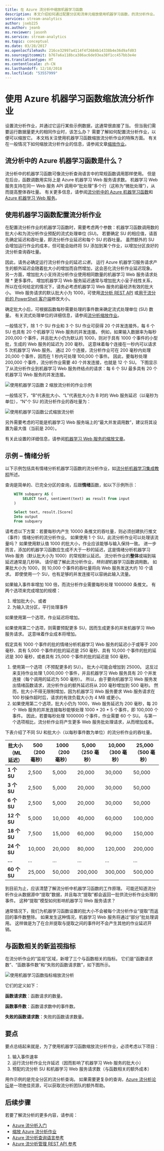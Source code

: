 ```yaml
---
title: 在 Azure 流分析中缩放机器学习函数
description: 本文介绍如何通过配置分区和流单元缩放使用机器学习函数，的流分析作业。
services: stream-analytics
author: jseb225
ms.author: jeanb
ms.reviewer: jasonh
ms.service: stream-analytics
ms.topic: conceptual
ms.date: 03/28/2017
ms.openlocfilehash: 216ce32997a4114f4f2684b14338b4e36d9afd03
ms.sourcegitcommit: b767a6a118bca386ac6de93ea38f1cc457bb3e4e
ms.translationtype: HT
ms.contentlocale: zh-CN
ms.lasthandoff: 12/18/2018
ms.locfileid: "53557999"
---
```

# <a name="scale-your-stream-analytics-job-with-azure-machine-learning-functions"></a>使用 Azure 机器学习函数缩放流分析作业
设置流分析作业，并通过它运行某些示例数据，这通常很直接了当。 但当我们需要运行数据量更大的相同作业时，该怎么办？ 需要了解如何配置流分析作业，以便可以缩放它。 本文档关注使用机器学习函数缩放流分析作业的特殊方面。 有关在一般情况下如何缩放流分析作业的信息，请参阅文章[缩放作业](stream-analytics-scale-jobs.md)。

## <a name="what-is-an-azure-machine-learning-function-in-stream-analytics"></a>流分析中的 Azure 机器学习函数是什么？
流分析中的机器学习函数可像流分析查询语言中的常规函数调用那样使用。 但是在后台，函数调数用实际上是 Azure 机器学习 Web 服务请求数。 机器学习 Web 服务支持在同一 Web 服务 API 调用中“批处理”多个行（这称为“微批处理”），从而提高整体吞吐量。 有关更多信息，请参阅[流分析中的 Azure 机器学习函数](https://blogs.technet.microsoft.com/machinelearning/2015/12/10/azure-ml-now-available-as-a-function-in-azure-stream-analytics/)和 [Azure 机器学习 Web 服务](../machine-learning/studio/consume-web-services.md)。

## <a name="configure-a-stream-analytics-job-with-machine-learning-functions"></a>使用机器学习函数配置流分析作业
在配置流分析作业的机器学习函数时，需要考虑两个参数：机器学习函数调用数的批大小和为流分析作业预配的流式处理单位 (SU)。 若要确定 SU 的相应值，请首先确定延迟和吞吐量，即流分析作业延迟和每个 SU 的吞吐量。 虽然额外的 SU 会增加运行作业的成本，但可能会始终将 SU 添加到某个作业，以增加分区良好的流分析查询吞吐量。

因此，请务必确定运行流分析作业的延迟*公差*。 运行 Azure 机器学习服务请求产生的额外延迟会随着批大小的增加而自然增加，这会恶化流分析作业延迟现象。 另一方面，增加批大小支持流分析作业使用相同数量的机器学习 Web 服务请求处理 * 更多事件。 增加机器学习 Web 服务延迟通常与增加批大小呈子线性关系，所以在任何给定的情况下，请务必考虑机器学习 Web 服务的最经济有效的批大小。 Web 服务请求的默认批大小为 1000，可使用[流分析 REST API](https://msdn.microsoft.com/library/mt653706.aspx "流分析 REST API") 或[用于流分析的 PowerShell 客户端](stream-analytics-monitor-and-manage-jobs-use-powershell.md "用于流分析的 PowerShell 客户端")修改大小。

确定批大小后，可根据函数每秒需要处理的事件数来确定流式处理单位 (SU) 数量。 有关流式处理单位的详细信息，请参阅[流分析缩放作业](stream-analytics-scale-jobs.md)。

一般情况下，除 1 个 SU 作业和 3 个 SU 作业可获得 20 个并发连接外，每 6 个 SU 也具有 20 个机器学习 Web 服务的并发连接。  例如，如果输入数据率为每秒 200,000 个事件，并且批大小仍为默认的 1000，则对于具有 1000 个事件的小型批，生成的 Web 服务的延迟为 200 毫秒。 这意味着每个连接在一秒内可以请求 5 次机器学习 Web 服务。 通过 20 个连接，流分析作业可在 200 毫秒内处理 20,000 个事件，因而在 1 秒内可处理 100,000 个事件。 因此，要每秒处理 200,000 个事件，流分析作业需要 40 个并发连接，也就是 12 个 SU。 下图显示了从流分析作业到机器学习 Web 服务终结点的请求：每 6 个 SU 最多具有 20 个机器学习 Web 服务的并发连接。

![使用机器学习函数 2 缩放流分析的作业示例](./media/stream-analytics-scale-with-ml-functions/stream-analytics-scale-with-ml-functions-00.png "Scale Stream Analytics with Machine Learning Functions two job example")

一般情况下，“B”代表批大小、“L”代表批大小为 B 时的 Web 服务延迟（以毫秒为单位），“N”个 SU 的流分析作业的吞吐量为：

![使用机器学习函数公式缩放流分析](./media/stream-analytics-scale-with-ml-functions/stream-analytics-scale-with-ml-functions-02.png "使用机器学习函数公式缩放流分析")

另外需要考虑的可能是机器学习 Web 服务端上的“最大并发调用数”，建议将其设置为最大值（当前是 200）。

有关此设置的详细信息，请参阅[机器学习 Web 服务的缩放文章](../machine-learning/studio/scaling-webservice.md)。

## <a name="example--sentiment-analysis"></a>示例 – 情绪分析
以下示例包括具有情绪分析机器学习函数的流分析作业，如[流分析机器学习集成教程](stream-analytics-machine-learning-integration-tutorial.md)所述。

查询是简单的、已完全分区的查询，后跟**情绪**函数，如以下示例所示：

```SQL
    WITH subquery AS (
        SELECT text, sentiment(text) as result from input
    )

    Select text, result.[Score]
    Into output
    From subquery
```
请考虑以下方案：若要每秒内产生 10000 条推文的吞吐量，则必须创建执行推文（事件）情绪分析的流分析作业。 如果使用 1 个 SU，此流分析作业可以处理该流量吗？ 如果使用默认值 1000 的批大小，作业应该能够与输入保持一致。 进一步而言，添加的机器学习函数应生成不大于一秒的延迟，这是情绪分析机器学习 Web 服务（默认批大小为 1000）的常规默认延迟。 流分析作业的**整体**或端到端延迟通常是几秒钟。 请仔细了解此流分析作业，*特别是*机器学习函数调用数。 如果批大小为 1000，则 10,000 个事件的吞吐量将向 Web 服务发送大约 10 个请求。 即使使用一个 SU，也有足够的并发连接可以容纳此输入流量。

如果输入事件率增加 100 倍，而流分析作业需要每秒处理 1000000 条推文。 有两个选项来完成增加的规模：

1. 增加批大小，或者
2. 为输入流分区，平行处理事件

如果使用第一个选项，作业延迟将增加。

如果使用第二个选项，则需要预配更多 SU，因而生成更多的并发机器学习 Web 服务请求。 这意味着作业成本将增加。

假定具有 1000 个事件的批的情绪分析机器学习 Web 服务的延迟小于或等于 200 毫秒、具有 5,000 个事件的批的延迟是 250 毫秒、具有 10,000 个事件的批的延迟是 300 毫秒，或者具有 25,000 个事件的批的延迟是 500 毫秒。

1. 使用第一个选项（不预配更多的 SU）。 批大小可能会增加到 25000。 这反过来支持作业处理 1,000,000 个事件，并且机器学习 Web 服务具有 20 个并发连接（每个调用的延迟为 500 毫秒）。 所以，由于要向机器学习 Web 服务发出情绪函数请求，流分析作业的额外延迟将从 200 毫秒增加到 500 毫秒。 然而，批大小不得无限制增加，因为机器学习 Web 服务要求 Web 服务请求在 100 秒操作超时后，请求的有效负载大小为 4 MB 或更小。
2. 如果使用第二个选项，批大小仍为 1000，Web 服务延迟为 200 毫秒，每 20 个 Web 服务的并发连接每秒能够处理 1000 * 20 * 5 个事件，即 100,000 个事件。 因此，若要每秒处理 1000000 个事件，作业需要 60 个 SU。 与第一个选项相比，流分析作业将产生更多 Web 服务批处理请求，从而增加成本。

下表介绍了不同 SU 和批大小（以每秒事件数为单位）的流分析作业的吞吐量。

| 批大小（ML 延迟） | 500（200 毫秒） | 1000（200 毫秒） | 5,000（250 毫秒） | 10,000（300 毫秒） | 25,000（500 毫秒） |
| --- | --- | --- | --- | --- | --- |
| **1 个 SU** |2,500 |5,000 |20,000 |30,000 |50,000 |
| **3 个 SU** |2,500 |5,000 |20,000 |30,000 |50,000 |
| **6 个 SU** |2,500 |5,000 |20,000 |30,000 |50,000 |
| **12 个 SU** |5,000 |10,000 |40,000 |60,000 |100,000 |
| **18 个 SU** |7,500 |15,000 |60,000 |90,000 |150,000 |
| **24 个 SU** |10,000 |20,000 |80,000 |120,000 |200,000 |
| **…** |… |… |… |… |… |
| **60 个 SU** |25,000 |50,000 |200,000 |300,000 |500,000 |

到目前为止，应该清楚了解流分析中机器学习函数的工作原理。 可能还知道流分析作业从数据源中“提取”数据，并且每次“提取”都会返回一批供流分析作业处理的事件。 这种“提取”模型如何影响机器学习 Web 服务请求？

通常情况下，我们为机器学习函数设置的批大小不会被每个流分析作业“提取”而返回的事件数整除。 如果发生这种情况，机器学习 Web 服务将通过“部分”批处理调用。 这样做是为了在合并提取与提取之间的事件时不会产生其他的作业延迟开销。

## <a name="new-function-related-monitoring-metrics"></a>与函数相关的新监视指标
在流分析作业的“监视”区域，新增了三个与函数相关的指标。 它们是“函数请求数”、“函数事件数”和“失败的函数请求数”，如下图所示。

![使用机器学习函数指标缩放流分析](./media/stream-analytics-scale-with-ml-functions/stream-analytics-scale-with-ml-functions-01.png "使用机器学习函数指标缩放流分析")

它们的定义如下：

**函数请求数**：函数请求的数量。

**函数事件数**：函数请求数中的事件数。

**失败的函数请求数**：失败的函数请求数量。

## <a name="key-takeaways"></a>要点
要点总结起来就是，为了使用机器学习函数缩放流分析作业，必须考虑以下项目：

1. 输入事件速率
2. 运行流分析作业允许延迟（因而影响了机器学习 Web 服务的批大小）
3. 预配的流分析 SU 和机器学习 Web 服务请求数（与函数相关的额外成本）

用作示例的是完全分区的流分析查询。 如果需要更复杂的查询，[Azure 流分析论坛](https://social.msdn.microsoft.com/Forums/azure/home?forum=AzureStreamAnalytics)是一项绝佳资源，可以获取流分析团队的额外帮助。

## <a name="next-steps"></a>后续步骤
若要了解流分析的更多内容，请参阅：

* [Azure 流分析入门](stream-analytics-real-time-fraud-detection.md)
* [缩放 Azure 流分析作业](stream-analytics-scale-jobs.md)
* [Azure 流分析查询语言参考](https://msdn.microsoft.com/library/azure/dn834998.aspx)
* [Azure 流分析管理 REST API 参考](https://msdn.microsoft.com/library/azure/dn835031.aspx)
